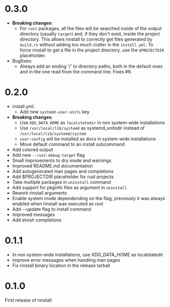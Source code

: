 # 0.3.0

* **Breaking changes**:
  + For `rust` packages, all the files will be searched inside of the output
    directory (usually `target`) and, if they don't exist, inside the project
    directory. This allows rinstall to correctly get files generated by
    `build.rs` without adding too much clutter in the `install.yml`.
    To force rinstall to get a file in the project directory, use the
    `$PROJECTDIR` placeholder.
* Bugfixes:
  * Always add an ending '/' to directory paths, both in the default ones and
   in the one read from the command line. Fixes #6.

# 0.2.0

* install.yml:
  + Add new `systemd-user-units` key
* **Breaking changes**:
  + Use `XDG_DATA_HOME` as `localstatedir` in non system-wide installations
  + Use `/usr/local/lib/systemd` as systemd_unitsdir instead of
    `/usr/local/lib/systemd/system`
  + `user-config` will be installed as docs in system-wide installations
  + Move default command to an install subcommand
* Add colored output
* Add new `--rust-debug-target` flag
* Small improvements to dry mode and warnings
* Improved README.md documentation
* Add autogenerated man pages and completions
* Add $PROJECTDIR placeholder for rust projects
* Take multiple packages in `uninstall` command
* Add support for pkginfo files as argument in `uninstall`
* Rework rinstall arguments
* Enable system mode dependending on the flag; previously it was
  always enabled when rinstall was executed as root
* Add --update flag to install command
* Improved messages
* Add elvish completions

# 0.1.1

* In non system-wide installations, use XDG_DATA_HOME as localstatedir
* Improve error messages when handling man pages
* Fix rinstall binary location in the release tarball

# 0.1.0

First release of rinstall.
